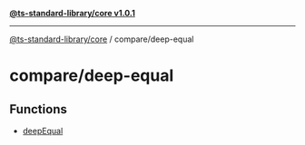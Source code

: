 [**@ts-standard-library/core v1.0.1**](../../README.md)

***

[@ts-standard-library/core](../../modules.md) / compare/deep-equal

# compare/deep-equal

## Functions

- [deepEqual](functions/deepEqual.md)
